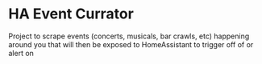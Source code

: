 # HA Event Currator
Project to scrape events (concerts, musicals, bar crawls, etc) happening around you that will then be exposed to HomeAssistant to trigger off of or alert on
